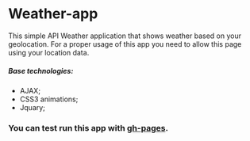 # Weather-app
This simple API Weather application that shows weather based on your geolocation.
For a proper usage of this app you need to allow this page using your location data.

##### Base technologies:
- AJAX;
- CSS3 animations;
- Jquary;

### You can test run this app with [gh-pages](http://lempiy.github.io/weather-app).
